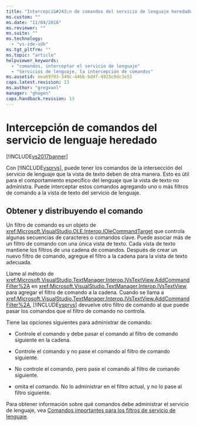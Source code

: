 ```yaml
---
title: "Intercepci&#243;n de comandos del servicio de lenguaje heredado | Microsoft Docs"
ms.custom: ""
ms.date: "11/04/2016"
ms.reviewer: ""
ms.suite: ""
ms.technology: 
  - "vs-ide-sdk"
ms.tgt_pltfrm: ""
ms.topic: "article"
helpviewer_keywords: 
  - "comandos, interceptar el servicio de lenguaje"
  - "Servicios de lenguaje, la intercepción de comandos"
ms.assetid: eea69f03-349c-44bb-bd4f-4925c0dc3e55
caps.latest.revision: 13
ms.author: "gregvanl"
manager: "ghogen"
caps.handback.revision: 13
---
```

# Intercepci&#243;n de comandos del servicio de lenguaje heredado
[!INCLUDE[vs2017banner](../../code-quality/includes/vs2017banner.md)]

Con [!INCLUDE[vsprvs](../../code-quality/includes/vsprvs_md.md)], puede tener los comandos de la intersección del servicio de lenguaje que la vista de texto deben de otra manera.  Esto es útil para el comportamiento específico del lenguaje que la vista de texto no administra.  Puede interceptar estos comandos agregando uno o más filtros de comando a la vista de texto del servicio de lenguaje.  
  
## Obtener y distribuyendo el comando  
 Un filtro de comando es un objeto de <xref:Microsoft.VisualStudio.OLE.Interop.IOleCommandTarget> que controla algunas secuencias de caracteres o comandos clave.  Puede asociar más de un filtro de comando con una única vista de texto.  Cada vista de texto mantiene los filtros de una cadena de comandos.  Después de crear un nuevo filtro de comando, agregue el filtro a la cadena para la vista de texto adecuada.  
  
 Llame al método de <xref:Microsoft.VisualStudio.TextManager.Interop.IVsTextView.AddCommandFilter%2A> en <xref:Microsoft.VisualStudio.TextManager.Interop.IVsTextView> para agregar el filtro de comando a la cadena.  Cuando se llama a <xref:Microsoft.VisualStudio.TextManager.Interop.IVsTextView.AddCommandFilter%2A>, [!INCLUDE[vsprvs](../../code-quality/includes/vsprvs_md.md)] devuelve otro filtro de comando al que puede pasar los comandos que el filtro de comando no controla.  
  
 Tiene las opciones siguientes para administrar de comando:  
  
-   Controle el comando y debe pasar el comando al filtro de comando siguiente en la cadena.  
  
-   Controle el comando y no pase el comando al filtro de comando siguiente.  
  
-   No controle el comando, pero pase el comando al filtro de comando siguiente.  
  
-   omita el comando.  No lo administrar en el filtro actual, y no lo pase al filtro siguiente.  
  
 Para obtener información sobre qué comandos debe administrar el servicio de lenguaje, vea [Comandos importantes para los filtros de servicio de lenguaje](../../extensibility/internals/important-commands-for-language-service-filters.md).